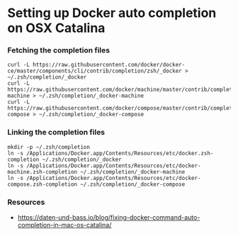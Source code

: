 # Setting up Docker auto completion on OSX Catalina


### Fetching the completion files

```
curl -L https://raw.githubusercontent.com/docker/docker-ce/master/components/cli/contrib/completion/zsh/_docker > ~/.zsh/completion/_docker
curl -L https://raw.githubusercontent.com/docker/machine/master/contrib/completion/zsh/_docker-machine > ~/.zsh/completion/_docker-machine
curl -L https://raw.githubusercontent.com/docker/compose/master/contrib/completion/zsh/_docker-compose > ~/.zsh/completion/_docker-compose
```

### Linking the completion files

```
mkdir -p ~/.zsh/completion
ln -s /Applications/Docker.app/Contents/Resources/etc/docker.zsh-completion ~/.zsh/completion/_docker
ln -s /Applications/Docker.app/Contents/Resources/etc/docker-machine.zsh-completion ~/.zsh/completion/_docker-machine
ln -s /Applications/Docker.app/Contents/Resources/etc/docker-compose.zsh-completion ~/.zsh/completion/_docker-compose
```

### Resources
* https://daten-und-bass.io/blog/fixing-docker-command-auto-completion-in-mac-os-catalina/
